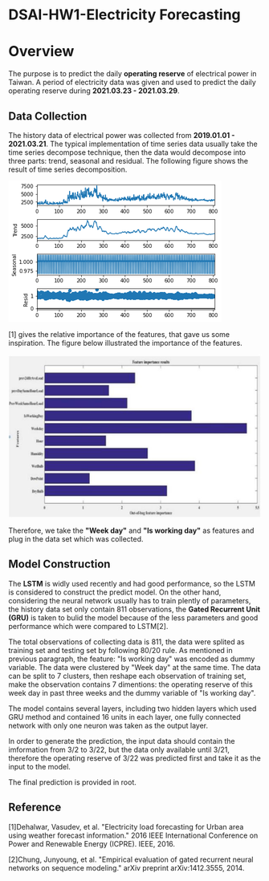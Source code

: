 # DSAI-HW1-Electricity Forecasting

# Overview
The purpose is to predict the daily **operating reserve** of electrical power in Taiwan. A period of electricity data was given and used to predict the daily operating reserve during **2021.03.23 - 2021.03.29**.

Data Collection
---
The history data of electrical power was collected from **2019.01.01 - 2021.03.21**. The typical implementation of time series data usually take the time series decompose technique, then the data would decompose into three parts: trend, seasonal and residual. The following figure shows the result of time series decomposition.

![image](https://github.com/KevinLu43/DSAI-HW1-Electricity-Forecasting/blob/main/figure/Time%20decompose.png)


[1] gives the relative importance of the features, that gave us some inspiration. The figure below illustrated the importance of the features.

![image](https://github.com/KevinLu43/DSAI-HW1-Electricity-Forecasting/blob/main/figure/importance%20of%20features.JPG)

Therefore, we take the **"Week day"** and **"Is working day"** as features and plug in the data set which was collected.

Model Construction
---
The **LSTM** is widly used recently and had good performance, so the LSTM is considered to construct the predict model. On the other hand, considering the neural network usually has to train plently of parameters, the history data set only contain 811 observations, the **Gated Recurrent Unit (GRU)** is taken to bulid the model because of the less parameters and good performance which were compared to LSTM[2].

The total observations of collecting data is 811, the data were splited as training set and testing set by following 80/20 rule. As mentioned in previous paragraph, the feature: "Is working day" was encoded as dummy variable. The data were clustered by "Week day" at the same time. The data can be split to 7 clusters, then reshape each observation of training set, make the observation contains 7 dimentions: the operating reserve of this week day in past three weeks and the dummy variable of "Is working day".

The model contains several layers, including two hidden layers which used GRU method and contained 16 units in each layer, one fully connected network with only one neuron was taken as the output layer.

In order to generate the prediction, the input data should contain the imformation from 3/2 to 3/22, but the data only available until 3/21, therefore the operating reserve of 3/22 was predicted first and take it as the input to the model.

The final prediction is provided in root.

Reference
---
[1]Dehalwar, Vasudev, et al. "Electricity load forecasting for Urban area using weather forecast information." 2016 IEEE International Conference on Power and Renewable Energy  (ICPRE). IEEE, 2016.

[2]Chung, Junyoung, et al. "Empirical evaluation of gated recurrent neural networks on sequence modeling." arXiv preprint arXiv:1412.3555, 2014.
